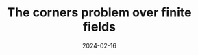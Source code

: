 ---
title: The corners problem over finite fields
date: 2024-02-16
status:
notes: 02-16-24-reading.pdf
arxiv: 
slides: 
code:
site:
paper: Based on notes by Green (<a href="https://arxiv.org/pdf/math/0409420" target="_blank">link 1</a>, <a href="https://people.maths.ox.ac.uk/greenbj/papers/corners.pdf" target="_blank">link 2</a>).
presenters: Ashwin Sah
series: Reading Group 
---